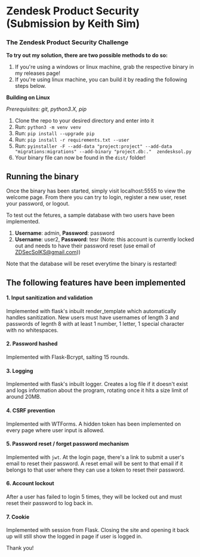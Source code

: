 # Zendesk Product Security (Submission by Keith Sim)
### The Zendesk Product Security Challenge

**To try out my solution, there are two possible methods to do so:**
1. If you're using a windows or linux machine, grab the respective binary in my releases page!
2. If you're using linux machine, you can build it by reading the following steps below. 

**Building on Linux**

*Prerequisites: git, python3.X, pip*

1. Clone the repo to your desired directory and enter into it
2. Run: `python3 -m venv venv`
3. Run: `pip install --upgrade pip`
4. Run: `pip install -r requirements.txt --user` 
5. Run: `pyinstaller -F --add-data "project:project" --add-data "migrations:migrations" --add-binary "project.db:."  zendesksol.py`
6. Your binary file can now be found in the `dist/` folder!

## Running the binary
Once the binary has been started, simply visit localhost:5555 to view the welcome page. 
From there you can try to login, register a new user, reset your password, or logout.


To test out the fetures, a sample database with two users have been implemented. 
1. **Username**: admin, **Password**: password 
2. **Username**: user2, **Password**: tesr (Note: this account is currently locked out and needs to have their password reset (use email of ZDSecSolKS@gmail.com))

Note that the database will be reset everytime the binary is restarted!

## The following features have been implemented

#### 1. Input sanitization and validation
Implemented with flask's inbuilt render_template which automatically handles sanitization.
New users must have usernames of length 3 and passwords of legnth 8 with at least 1 number, 1 letter, 1 special character with no whitespaces.

#### 2. Password hashed
Implemented with Flask-Bcrypt, salting 15 rounds. 

#### 3. Logging
Implemented with flask's inbuilt logger. Creates a log file if it doesn't exist and logs information about the program, rotating once it hits a size limit of around 20MB.

#### 4. CSRF prevention
Implemented with WTForms. A hidden token has been implemented on every page where user input is allowed.

#### 5. Password reset / forget password mechanism
Implemented with `jwt`. At the login page, there's a link to submit a user's email to reset their password. A reset email will be sent to that email if it belongs to that user where they can use a token to reset their password.

#### 6. Account lockout
After a user has failed to login 5 times, they will be locked out and must reset their password to log back in.

#### 7. Cookie
Implemented with session from Flask. Closing the site and opening it back up will still show the logged in page if user is logged in.

Thank you!
